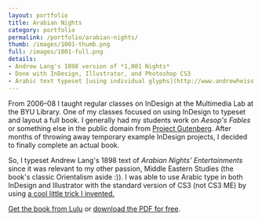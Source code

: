 ```yaml
---
layout: portfolio
title: Arabian Nights
category: portfolio
permalink: /portfolio/arabian-nights/
thumb: /images/1001-thumb.png
full: /images/1001-full.png
details:
- Andrew Lang's 1898 version of *1,001 Nights*
- Done with InDesign, Illustrator, and Photoshop CS3
- Arabic text typeset [using individual glyphs](http://www.andrewheiss.com/blog/2007/09/17/using-arabic-in-indesign-without-indesign-me/ "Using Arabic in InDesign without InDesign ME")
---
```


From 2006–08 I taught regular classes on InDesign at the Multimedia Lab at the BYU Library. One of my classes focused on using InDesign to typeset and layout a full book. I generally had my students work on *Aesop's Fables* or something else in the public domain from [Project Gutenberg](http://www.gutenberg.org/ "Project Gutenberg"). After months of throwing away temporary example InDesign projects, I decided to finally complete an actual book.

So, I typeset Andrew Lang's 1898 text of *Arabian Nights' Entertainments* since it was relevant to my other passion, Middle Eastern Studies (the book's classic Orientalism aside :)). I was able to use Arabic type in both InDesign and Illustrator with the standard version of CS3 (not CS3 ME) by using [a cool little trick I invented.](http://www.andrewheiss.com/blog/2007/09/17/using-arabic-in-indesign-without-indesign-me/ "Using Arabic in InDesign without InDesign ME") 

[Get the book from Lulu](http://www.lulu.com/product/paperback/arabian-nights-selections-from-1001-nights/1368715 "Arabian Nights: Selections from 1,001 Nights by Andrew Heiss, Andrew Lang, Kate Douglas Wiggins in Literature &amp; Fiction") or [download the PDF for free](http://files.andrewheiss.com/portfolio/Arabian%20Nights.pdf).